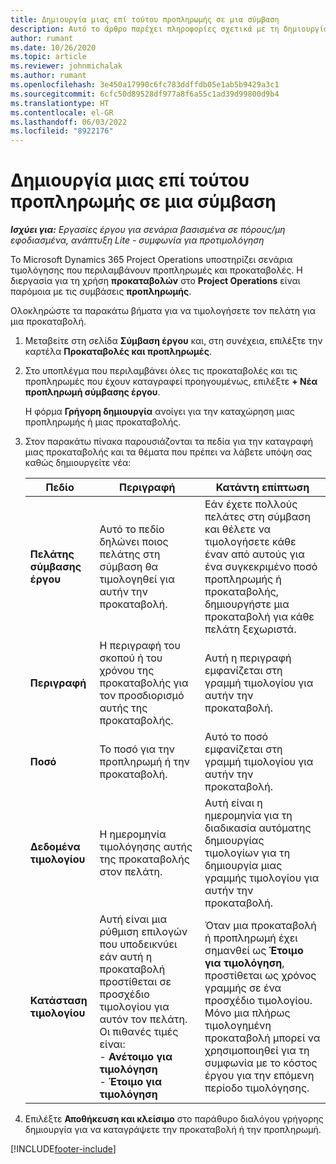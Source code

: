 ```yaml
---
title: Δημιουργία μιας επί τούτου προπληρωμής σε μια σύμβαση
description: Αυτό το άρθρο παρέχει πληροφορίες σχετικά με τη δημιουργία μιας προπληρωμής για μια σύμβαση, όπως απαιτείται.
author: rumant
ms.date: 10/26/2020
ms.topic: article
ms.reviewer: johnmichalak
ms.author: rumant
ms.openlocfilehash: 3e450a17990c6fc783ddffdb05e1ab5b9429a3c1
ms.sourcegitcommit: 6cfc50d89528df977a8f6a55c1ad39d99800d9b4
ms.translationtype: HT
ms.contentlocale: el-GR
ms.lasthandoff: 06/03/2022
ms.locfileid: "8922176"
---
```

# <a name="creating-an-ad-hoc-advance-on-a-contract"></a>Δημιουργία μιας επί τούτου προπληρωμής σε μια σύμβαση

_**Ισχύει για:** Εργασίες έργου για σενάρια βασισμένα σε πόρους/μη εφοδιασμένα, ανάπτυξη Lite - συμφωνία για προτιμολόγηση_

Το Microsoft Dynamics 365 Project Operations υποστηρίζει σενάρια τιμολόγησης που περιλαμβάνουν προπληρωμές και προκαταβολές. Η διεργασία για τη χρήση **προκαταβολών** στο **Project Operations** είναι παρόμοια με τις συμβάσεις **προπληρωμής**. 

Ολοκληρώστε τα παρακάτω βήματα για να τιμολογήσετε τον πελάτη για μια προκαταβολή.

1. Μεταβείτε στη σελίδα **Σύμβαση έργου** και, στη συνέχεια, επιλέξτε την καρτέλα **Προκαταβολές και προπληρωμές**.
2. Στο υποπλέγμα που περιλαμβάνει όλες τις προκαταβολές και τις προπληρωμές που έχουν καταγραφεί προηγουμένως, επιλέξτε **+ Νέα προπληρωμή σύμβασης έργου**. 

    Η φόρμα **Γρήγορη δημιουργία** ανοίγει για την καταχώρηση μιας προπληρωμής ή μιας προκαταβολής.
    
3. Στον παρακάτω πίνακα παρουσιάζονται τα πεδία για την καταγραφή μιας προκαταβολής και τα θέματα που πρέπει να λάβετε υπόψη σας καθώς δημιουργείτε νέα:

    | Πεδίο | Περιγραφή | Κατάντη επίπτωση |
    | --- | --- | --- |
    | **Πελάτης σύμβασης έργου** | Αυτό το πεδίο δηλώνει ποιος πελάτης στη σύμβαση θα τιμολογηθεί για αυτήν την προκαταβολή. | Εάν έχετε πολλούς πελάτες στη σύμβαση και θέλετε να τιμολογήσετε κάθε έναν από αυτούς για ένα συγκεκριμένο ποσό προπληρωμής ή προκαταβολής, δημιουργήστε μια προκαταβολή για κάθε πελάτη ξεχωριστά. |
    | **Περιγραφή** | Η περιγραφή του σκοπού ή του χρόνου της προκαταβολής για τον προσδιορισμό αυτής της προκαταβολής. | Αυτή η περιγραφή εμφανίζεται στη γραμμή τιμολογίου για αυτήν την προκαταβολή. |
    | **Ποσό** | Το ποσό για την προπληρωμή ή την προκαταβολή. | Αυτό το ποσό εμφανίζεται στη γραμμή τιμολογίου για αυτήν την προκαταβολή. |
    | **Δεδομένα τιμολογίου** | Η ημερομηνία τιμολόγησης αυτής της προκαταβολής στον πελάτη. | Αυτή είναι η ημερομηνία για τη διαδικασία αυτόματης δημιουργίας τιμολογίων για τη δημιουργία μιας γραμμής τιμολογίου για αυτήν την προκαταβολή. |
    | **Κατάσταση τιμολογίου** | Αυτή είναι μια ρύθμιση επιλογών που υποδεικνύει εάν αυτή η προκαταβολή προστίθεται σε προσχέδιο τιμολογίου για αυτόν τον πελάτη. Οι πιθανές τιμές είναι:</br>- **Ανέτοιμο για τιμολόγηση**</br>- **Έτοιμο για τιμολόγηση** | Όταν μια προκαταβολή ή προπληρωμή έχει σημανθεί ως **Έτοιμο για τιμολόγηση**, προστίθεται ως χρόνος γραμμής σε ένα προσχέδιο τιμολογίου. Μόνο μια πλήρως τιμολογημένη προκαταβολή μπορεί να χρησιμοποιηθεί για τη συμφωνία με το κόστος έργου για την επόμενη περίοδο τιμολόγησης. |

4. Επιλέξτε **Αποθήκευση και κλείσιμο** στο παράθυρο διαλόγου γρήγορης δημιουργία για να καταγράψετε την προκαταβολή ή την προπληρωμή.


[!INCLUDE[footer-include](../../includes/footer-banner.md)]